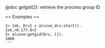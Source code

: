 @doc getgid(2): retrieve the process group ID

== Examples ==

```
1> {ok, Drv} = alcove_drv:start().
{ok,<0.177.0>}
2> alcove:getgid(Drv, []).
1000
'''
